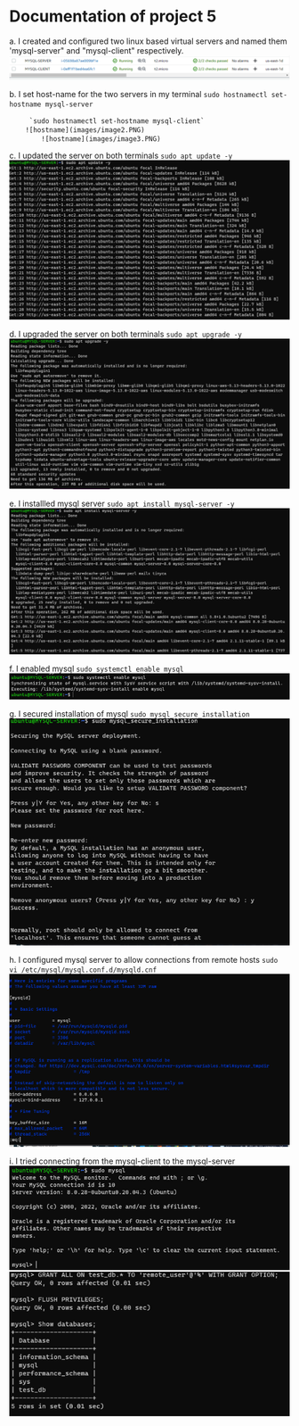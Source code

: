# Documentation of project 5

a. I created and configured two linux based virtual servers and named them 'mysql-server" and "mysql-client" respectively.
   	![linux servers](images/image1.PNG)

b. I set host-name for the two servers in my terminal
         `sudo hostnamectl set-hostname mysql-server `

         `sudo hostnamectl set-hostname mysql-client`
     	![hostname](images/image2.PNG)
         	![hostname](images/image3.PNG)
c.   I updated the server on both terminals
      `sudo apt update -y`
      	![sudo update](images/image4.PNG)

d.  I upgraded the server on both terminals
      `sudo apt upgrade -y`
      	![sudo upgrade](images/image5.PNG)

e.   I installled mysql server
      `sudo apt install mysql-server -y`
      	![install mysql](images/image6.PNG)

f.   I enabled mysql
       `sudo systemctl enable mysql`
       	![enable mysql](images/image7.PNG)

g.   I secured installation of mysql
       `sudo mysql_secure_installation`
       	![secure installation](images/image9.PNG)

h.   I configured mysql server to allow connections from remote hosts
       `sudo vi /etc/mysql/mysql.conf.d/mysqld.cnf`
       ![configure mysql](images/image10.PNG)

i.  I tried connecting from the mysql-client to the mysql-server
        ![Connect](images/image11.PNG)
        ![Connect](images/image12.PNG)
	

    